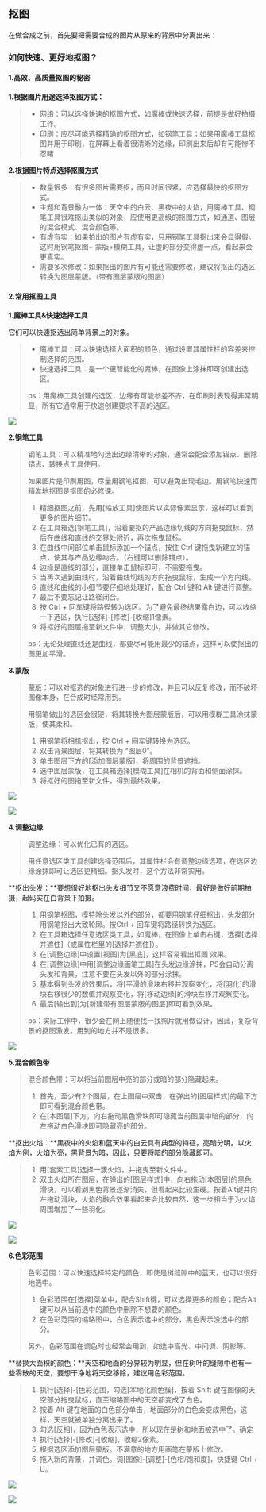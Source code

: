 ## 抠图

在做合成之前，首先要把需要合成的图片从原来的背景中分离出来：

### 如何快速、更好地抠图？

#### 1.高效、高质量抠图的秘密

**1.根据图片用途选择抠图方式：**

> * 网络：可以选择快速的抠图方式，如魔棒或快速选择，前提是做好拍摄工作。
> * 印刷：应尽可能选择精确的抠图方式，如钢笔工具；如果用魔棒工具抠图并用于印刷，在屏幕上看着很清晰的边缘，印刷出来后却有可能惨不忍睹

**2.根据图片特点选择抠图方式**

> * 数量很多：有很多图片需要抠，而且时间很紧，应选择最快的抠图方式。
> * 主题和背景融为一体：天空中的白云、黑夜中的火焰，用魔棒工具、钢笔工具很难抠出类似的对象，应使用更高级的抠图方式，如通道、图层的混合模式、混合颜色等。
> * 有虚有实：如果拍出的图片有虚有实，只用钢笔工具抠出来会显得假。这时用钢笔抠图+ 蒙版+模糊工具，让虚的部分变得虚一点，看起来会更真实。
> * 需要多次修改：如果抠出的图片有可能还需要修改，建议将抠出的选区转换为图层蒙版。（带有图层蒙版的图层）

#### 2.常用抠图工具

**1.魔棒工具&快速选择工具**

它们可以快速抠选出简单背景上的对象。

> * 魔棒工具：可以快速选择大面积的颜色，通过设置其属性栏的容差来控制选择的范围。
> * 快速选择工具：是一个更智能化的魔棒，在图像上涂抹即可创建出选区。
>
> ps：用魔棒工具创建的选区，边缘有可能参差不齐，在印刷时表现得非常明显，所有它通常用于快速创建要求不高的选区。

![](/assets/魔棒工具&快速选择工具.jpg)

**2.钢笔工具**

> 钢笔工具：可以精准地勾选出边缘清晰的对象，通常会配合添加锚点、删除锚点、转换点工具使用。
>
> 如果图片是印刷用图，尽量用钢笔抠图，可以避免出现毛边。用钢笔快速而精准地抠图是抠图的必修课。
>
> 1. 精细抠图之前，先用\[缩放工具\]使图片以实际像素显示，这样可以看到更多的图片细节。
> 2. 在工具箱选\[钢笔工具\]，沿着要抠的产品边缘切线的方向拖曳鼠标，然后在曲线和直线的交界处附近，再次拖曳鼠标。
> 3. 在曲线中间部位单击鼠标添加一个锚点，按住 Ctrl 键拖曳新建立的锚点，使其与产品边缘吻合。（右键可以删除锚点）。
> 4. 边缘是直线的部分，直接单击鼠标即可，不需要拖曳。
> 5. 当再次遇到曲线时，沿着曲线切线的方向拖曳鼠标，生成一个方向线。
> 6. 直线和曲线的小细节要仔细地处理好，配合 Ctrl 键和 Alt 键进行调整。
> 7. 最后不要忘记让路径闭合。
> 8. 按 Ctrl + 回车键将路径转为选区。为了避免最终结果露白边，可以收缩一下选区，执行\[选择\]-\[修改\]-\[收缩\]1像素。
> 9. 将抠好的图层拖至新文件中，调整大小，并做其它修改。
>
> ps：无论处理直线还是曲线，都要尽可能用最少的锚点，这样可以使抠出的图更加平滑。

**3.蒙版**

> 蒙版：可以对抠选的对象进行进一步的修改，并且可以反复修改，而不破坏图像本身，在合成时经常用到。
>
> 用钢笔做出的选区会很硬，将其转换为图层蒙版后，可以用模糊工具涂抹蒙版，使其柔和。
>
> 1. 用钢笔将相机抠出，按 Ctrl + 回车键转换为选区。
> 2. 双击背景图层，将其转换为 “图层0”。
> 3. 单击图层下方的\[添加图层蒙版\]，将周围的背景遮挡。
> 4. 选中图层蒙版，在工具箱选择\[模糊工具\]在相机的背面和侧面涂抹。
> 5. 将抠好的图拖至新文件，得到最终效果。

![](/assets/模糊工具.jpg)

![](/assets/蒙版抠图.jpg)

**4.调整边缘**

> 调整边缘：可以优化已有的选区。
>
> 用任意选区类工具创建选择范围后，其属性栏会有调整边缘选项，在选区边缘涂抹即可让选区更精细。抠头发时，这个方法非常实用。

**抠出头发：**要想很好地抠出头发细节又不愿意浪费时间，最好是做好前期拍摄，起码实在白背景下拍摄。

> 1. 用钢笔抠图，模特除头发以外的部分，都要用钢笔仔细抠出，头发部分用钢笔抠出大致轮廓。按Ctrl + 回车键将路径转换为选区。
> 2. 在工具箱选择任意选区类工具，如魔棒，在图像上单击右键，选择\[选择并遮住\]（或属性栏里的\[选择并遮住\]）。
> 3. 在\[调整边缘\]中设置\[视图\]为\[黑底\]，这样容易看出抠图 效果。
> 4. 在\[调整边缘\]中用\[调整边缘画笔工具\]在头发边缘涂抹，PS会自动分离头发和背景，注意不要在头发以外的部分涂抹。
> 5. 基本得到头发的效果后，将\[平滑的滑块右移并观察变化，将\[羽化\]的滑块右移很少的数值并观察变化，将\[移动边缘\]的滑块左移并观察变化。
> 6. 最后\[输出到\]为\[新建带有图层蒙版的图层\]即可看到效果。
>
> ps：实际工作中，很少会在网上随便找一找照片就用做设计，因此，复杂背景的抠图激发，用到的地方并不是很多。

![](/assets/抠出头发.jpg)

**5.混合颜色带**

> 混合颜色带：可以将当前图层中亮的部分或暗的部分隐藏起来。
>
> 1. 首先，至少有2个图层，在上图层中双击，在弹出的\[图层样式\]的最下方即可看到混合颜色带。
> 2. 在\[本图层\]下方，向右拖动黑色滑块即可隐藏当前图层中暗的部分，向左拖动白色滑块即可隐藏亮的部分。

**抠出火焰：**黑夜中的火焰和蓝天中的白云具有典型的特征，亮暗分明。以火焰为例，火焰为亮，黑背景为暗，因此，只要将暗的部分隐藏即可。

> 1. 用\[套索工具\]选择一簇火焰，并拖曳至新文件中。
> 2. 双击火焰所在图层，在弹出的\[图层样式\]中，向右拖动\[本图层\]的黑色滑块，可以看到黑色背景逐渐消失，但看起来比较生硬。按着Alt键并向左拖动滑块，火焰的融合效果看起来会比较自然，这一步相当于为火焰周围增加了一些羽化。

![](/assets/火焰.jpg)

![](/assets/火焰3.jpg)

**6.色彩范围**

> 色彩范围：可以快速选择特定的颜色，即使是树缝隙中的蓝天，也可以很好地选中。
>
> 1. 色彩范围在\[选择\]菜单中，配合Shift键，可以选择更多的颜色；配合Alt键可以从当前选中的颜色中删除不想要的颜色。
> 2. 在色彩范围的缩略图中，白色表示选中的部分，黑色表示没选中的部分。
>
> 另外，色彩范围在调色时也经常会用到，如选中高光、中间调、阴影等。

**替换大面积的颜色：**天空和地面的分界较为明显，但在树叶的缝隙中也有一些零散的天空，要想干净地将天空移除，建议用色彩范围。

> 1. 执行\[选择\]-\[色彩范围，勾选\[本地化颜色簇\]，按着 Shift 键在图像的天空部分拖曳鼠标，直至缩略图中的天空都变成了白色。
> 2. 按着 Alt 键在地面的白色部分单击，地面部分的白色会变成黑色，这样，天空就被单独分离出来了。
> 3. 勾选\[反相\]，因为白色表示选中，所以现在是树和地面被选中了。确定
> 4. 执行\[选择\]-\[修改\]-\[收缩\]，收缩2像素。
> 5. 根据选区添加图层蒙版。不满意的地方用画笔在蒙版上修改。
> 6. 拖入新的背景，并调色。调\[图像\]-\[调整\]-\[色相/饱和度\]，快捷键 Ctrl + U。

![](/assets/色彩范围.jpg)

![](/assets/色彩平衡.jpg)

